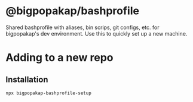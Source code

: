 @bigpopakap/bashprofile
=======================

Shared bashprofile with aliases, bin scrips, git configs, etc. for bigpopakap's dev environment.
Use this to quickly set up a new machine.

# Adding to a new repo

## Installation

```bash
npx bigpopakap-bashprofile-setup
```
